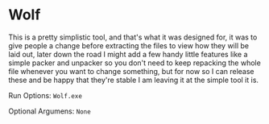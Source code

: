 # Wolf

This is a pretty simplistic tool, and that's what it was designed for, it was to give people a change before extracting the files to view how they will be laid out, later
down the road I might add a few handy little features like a simple packer and unpacker so you don't need to keep repacking the whole file whenever you want to change
something, but for now so I can release these and be happy that they're stable I am leaving it at the simple tool it is.

 

Run Options:
``
Wolf.exe
``

Optional Argumens:
``
None
``